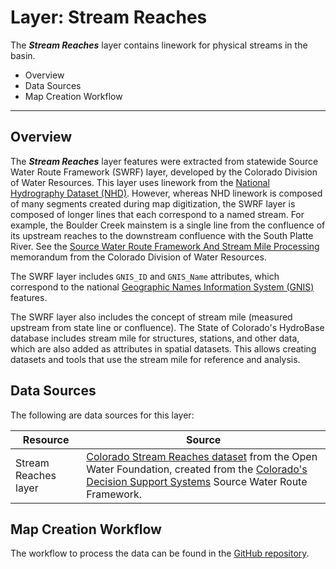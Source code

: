 # Layer: Stream Reaches #

The ***Stream Reaches*** layer contains linework for physical streams in the basin.

*   Overview
*   Data Sources
*   Map Creation Workflow

---

## Overview ##

The ***Stream Reaches*** layer features were extracted from statewide
Source Water Route Framework (SWRF) layer, developed by the Colorado Division of Water Resources.
This layer uses linework from the
[National Hydrography Dataset (NHD)](https://www.usgs.gov/core-science-systems/ngp/national-hydrography/national-hydrography-dataset?qt-science_support_page_related_con=0#qt-science_support_page_related_con).
However, whereas NHD linework is composed of many segments created during map digitization,
the SWRF layer is composed of longer lines that each correspond to a named stream.
For example, the Boulder Creek mainstem is a single line from the confluence of its upstream reaches to the
downstream confluence with the South Platte River.
See the [Source Water Route Framework And Stream Mile Processing](https://dnrweblink.state.co.us/dwr/DocView.aspx?dbid=0&id=3652914&page=1&searchid=cb53d6e2-bb6f-4a93-887a-dd9ce6413168&cr=1)
memorandum from the Colorado Division of Water Resources.

The SWRF layer includes `GNIS_ID` and `GNIS_Name` attributes, which correspond to the national
[Geographic Names Information System (GNIS)](https://www.usgs.gov/faqs/what-geographic-names-information-system-gnis?qt-news_science_products=0#qt-news_science_products)
features.

The SWRF layer also includes the concept of stream mile (measured upstream from state line or confluence).
The State of Colorado's HydroBase database includes stream mile for structures, stations,
and other data, which are also added as attributes in spatial datasets.
This allows creating datasets and tools that use the stream mile for reference and analysis.

## Data Sources ##

The following are data sources for this layer:

| **Resource** | **Source** |
| -- | -- |
| Stream Reaches layer | [Colorado Stream Reaches dataset](https://data.openwaterfoundation.org/state/co/dwr/stream-reaches/) from the Open Water Foundation, created from the [Colorado's Decision Support Systems](https://www.colorado.gov/pacific/cdss/gis-data-category) Source Water Route Framework. |

## Map Creation Workflow ##

The workflow to process the data can be found in the
[GitHub repository](https://github.com/OpenWaterFoundation/owf-infomapper-co-boulder/tree/master/workflow/BasinEntities/Physical-StreamReaches).
